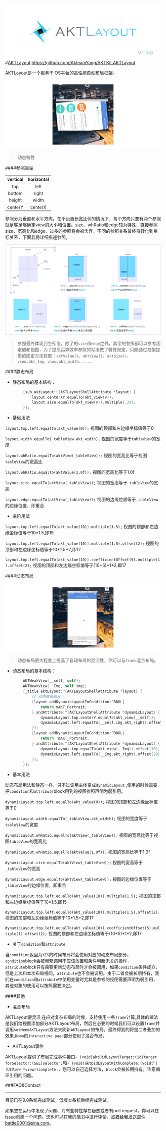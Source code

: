 [ ![AKTKit.AKTLayout](https://raw.githubusercontent.com/AkteamYang/AKTKit.AKTLayout/master/Imgs/AKTLayout.jpg) ](https://github.com/AkteamYang/AKTKit.AKTLayout)
#[AKTLayout](https://github.com/AkteamYang/AKTKit.AKTLayout)
https://github.com/AkteamYang/AKTKit.AKTLayout

AKTLayout是一个服务于IOS平台的高性能自动布局框架。

![AKTKit.AKTLayout](https://github.com/AkteamYang/AKTKit.AKTLayout/blob/master/Imgs/Demo/Demo1.gif?raw=true)
> 动态特性

####参照类型 

| vertical  | horizontal  |
| :------------: | :------------: |
| top  | left  |
| bottom  | right  |
| height  |  width |
| centerY  | centerX  |

参照分为垂直和水平方向，在不设置长宽比例的情况下，每个方向只要有两个参照就足够足够确定view的大小和位置。size、whRatio和edge较为特殊，直接参照size、宽高比和edge，过多的参照将会被舍弃，不同的参照关系最终将转化到坐标关系，下面我将详细描述参照。

![AKTKit.AKTLayout](https://github.com/AkteamYang/AKTKit.AKTLayout/blob/master/Imgs/Demo/reference.png?raw=true)
> 参照最终体现到坐标值，除了的`size`和`edge`之外，其余的参照都可以参考固定值和视图，为了提高运算效率参照的写法做了特殊规定，只能通过框架提供的固定方法获取：`aktValue()`、`aktView()`、`aktSize()`、`view.akt_top、view.akt_width......`

####静态布局

- 静态布局的基本结构：
```objective-c
        [sub aktLayout:^(AKTLayoutShellAttribute *layout) {
            layout.centerXY.equalTo(akt_view(v));
            layout.size.equalTo(akt_view(v)).multiple(.33);
        }];
```

- 基础用法

`layout.top.left.equalTo(akt_value(0));` 视图的顶部和左边缘坐标值等于0

`layout.width.equalTo(_tableView.akt_width);` 视图的宽度等于`tableView`的宽度

`layout.whRatio.equalTo(aktView(_tableView));` 视图的宽高比等于视图`tableView`的宽高比

`layout.whRatio.equalTo(aktValue(1.0f));` 视图的宽高比等于1.0f

`layout.size.equalTo(aktView(_tableView));` 视图的宽高等于`_tableView`的宽高

`layout.edge.equalTo(aktView(_tableView));` 视图的边缘位置等于`_tableView`的边缘位置，即重合

- 进阶用法

`layout.top.left.equalTo(akt_value(10)).multiple(1.5);` 视图的顶部和左边缘坐标值等于10*1.5,即15

`layout.top.left.equalTo(akt_value(10)).multiple(1.5).offset(2);` 视图的顶部和左边缘坐标值等于10*1.5+2,即17

`layout.top.left.equalTo(akt_value(10)).coefficientOffset(5).multiple(1).offset(2);` 视图的顶部和左边缘坐标值等于(10+5)*1+2,即17

####动态布局

![DynamicLayou](https://github.com/AkteamYang/AKTKit.AKTLayout/blob/master/Imgs/Demo/Demo2.gif?raw=true)
> 动态布局更大程度上提高了自动布局的灵活性，你可以与`frame`混合布局。

- 动态布局的基本结构：

```objective-c
        AKTWeakView(__self, self);
        AKTWeakView(__Img, self.img);
        [_title aktLayout:^(AKTLayoutShellAttribute *layout) {
        	// 动态布局部分
            [layout addDynamicLayoutInCondition:^BOOL{
                return mAKT_Portrait;
            } andAttribute:^(AKTLayoutShellAttribute *dynamicLayout) {
                dynamicLayout.top.centerY.equalTo(akt_view(__self));
                dynamicLayout.left.equalTo(__self.img.akt_right).offset(20);
            }];
            [layout addDynamicLayoutInCondition:^BOOL{
                return !mAKT_Portrait;
            } andAttribute:^(AKTLayoutShellAttribute *dynamicLayout) {
                dynamicLayout.top.equalTo(akt_view(__Img)).offset(10);
                dynamicLayout.left.equalTo(__Img.akt_right).offset(20);
            }];
        }];
``` 
- 基本用法

动态布局用法和静态一样，只不过调用主体变成`dynamicLayout` ,使用的时候需要把`condition`和`attribute`block用到的视图参照声明为弱引用。

`dynamicLayout.top.left.equalTo(akt_value(0));` 视图的顶部和左边缘坐标值等于0

`dynamicLayout.width.equalTo(_tableView.akt_width);` 视图的宽度等于`tableView`的宽度

`dynamicLayout.whRatio.equalTo(aktView(_tableView));` 视图的宽高比等于视图`tableView`的宽高比

`dynamicLayout.whRatio.equalTo(aktValue(1.0f));` 视图的宽高比等于1.0f

`dynamicLayout.size.equalTo(aktView(_tableView));` 视图的宽高等于`_tableView`的宽高

`dynamicLayout.edge.equalTo(aktView(_tableView));` 视图的边缘位置等于`_tableView`的边缘位置，即重合


`dynamicLayout.top.left.equalTo(akt_value(10)).multiple(1.5);` 视图的顶部和左边缘坐标值等于10*1.5,即15

`dynamicLayout.top.left.equalTo(akt_value(10)).multiple(1.5).offset(2);` 视图的顶部和左边缘坐标值等于10*1.5+2,即17

`dynamicLayout.top.left.equalTo(akt_value(10)).coefficientOffset(5).multiple(1).offset(2);` 视图的顶部和左边缘坐标值等于(10+5)*1+2,即17

- 关于`condition`和`attribute`

当`condition`返回为`YES`的时候布局将会使用对应的动态布局部分，`condition`block会被频繁调用不应该放置和条件判断无关的操作，`attribute`block只有需要更新动态布局时才会被调用，如果`condition`条件成立，但是上次和本次布局相同，`attribute`也不会被调用。由于二者会被长期持有，我们在`condition`和`attribute`中使用变量时尤其是参考的视图需要声明为弱引用，其他对象的使用可以按照需要决定。

####其他
- 混合布局

AKTLayout很灵活,在应对复杂布局的时候，支持使用一些`frame`计算,具体的做法是我们给视图添加部分AKTLayout布局，然后在必要的时候我们可以设置`frame`并调用`setNeedAKTLayout`方法来刷新`AKTLayout`的布局，最终得到的将是二者叠加的效果,`Demo`的`interactive page`部分使用了混合布局。
- AKTLayout事件

AKTLayout提供了布局完成事件接口`- (void)aktDidLayoutTarget:(id)target forSelector:(SEL)selector;`和`- (void)aktDidLayoutWithComplete:(void(^)(UIView *view))complete;`，您可以自己选择方法，`block`会被长期持有，注意循环引用的问题。


###FAQ&Contact

------------
目前已在9.0系统完成测试，低版本系统后续完成测试。

如果您在运行中发现了问题、对有些特性存在疑惑或者有pull request，你可以在[issue](https://github.com/AkteamYang/AKTKit.AKTLayout/issues "issue")创建一个问题。您也可以在我的[简书](http://www.jianshu.com/p/901cde2d4044)中进行评论，或者给我发送邮件battle0001@sina.com。
